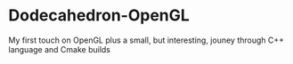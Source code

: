 # Dodecahedron-OpenGL
My first touch on OpenGL plus a small, but interesting, jouney through C++ language and Cmake builds
